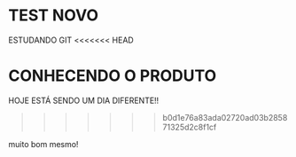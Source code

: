 # TEST NOVO
 ESTUDANDO GIT
<<<<<<< HEAD

CONHECENDO O PRODUTO
=======
 
 HOJE ESTÁ SENDO UM DIA DIFERENTE!!
>>>>>>> b0d1e76a83ada02720ad03b285871325d2c8f1cf

muito bom mesmo!
